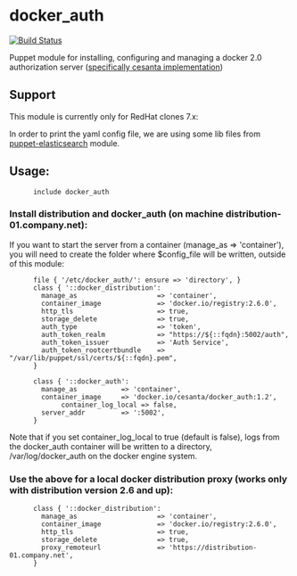 # docker_auth #

[![Build Status](https://travis-ci.org/cristifalcas/puppet-docker_auth.png?branch=master)](https://travis-ci.org/cristifalcas/puppet-docker_auth)

Puppet module for installing, configuring and managing a docker 2.0 authorization server
([specifically cesanta implementation](https://github.com/cesanta/docker_auth))

## Support

This module is currently only for RedHat clones 7.x:

In order to print the yaml config file, we are using
some lib files from [puppet-elasticsearch](https://github.com/elastic/puppet-elasticsearch) module.


## Usage:

          include docker_auth


### Install distribution and docker_auth (on machine distribution-01.company.net):

If you want to start the server from a container (manage_as => 'container'), you will need to create
the folder where $config_file will be written, outside of this module:

		  file { '/etc/docker_auth/': ensure => 'directory', }
		  class { '::docker_distribution':
		    manage_as                    => 'container',
		    container_image              => 'docker.io/registry:2.6.0',
		    http_tls                     => true,
		    storage_delete               => true,
		    auth_type                    => 'token',
		    auth_token_realm             => "https://${::fqdn}:5002/auth",
		    auth_token_issuer            => 'Auth Service',
		    auth_token_rootcertbundle    => "/var/lib/puppet/ssl/certs/${::fqdn}.pem",
		  }

		  class { '::docker_auth':
		    manage_as           => 'container',
		    container_image     => 'docker.io/cesanta/docker_auth:1.2',
       		     container_log_local => false,
		    server_addr         => ':5002',
		  }

Note that if you set container_log_local to true (default is false), logs from the docker_auth container will be written to a directory, /var/log/docker_auth on the docker engine system.

### Use the above for a local docker distribution proxy (works only with distribution version 2.6 and up):

		  class { '::docker_distribution':
		    manage_as                    => 'container',
		    container_image              => 'docker.io/registry:2.6.0',
		    http_tls                     => true,
		    storage_delete               => true,
		    proxy_remoteurl              => 'https://distribution-01.company.net',
		  }
